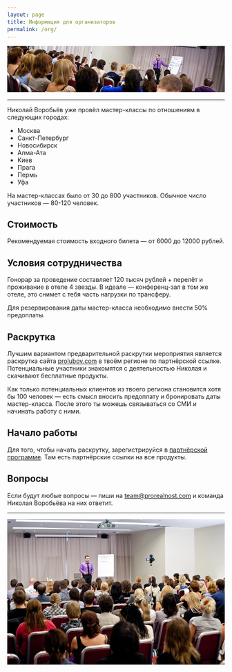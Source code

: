 ```yaml
---
layout: page
title: Информация для организаторов
permalink: /org/
---
```


<img src="/images/prolubov-spb-120-participants-top.jpg" alt="" class="img-responsive">

----

Николай Воробьёв уже провёл мастер-классы по отношениям в следующих городах:

- Москва
- Санкт-Петербург
- Новосибирск
- Алма-Ата
- Киев
- Прага
- Пермь
- Уфа

На мастер-классах было от 30 до 800 участников. Обычное число участников — 80-120 человек.

## Стоимость

Рекомендуемая стоимость входного билета — от 6000 до 12000 рублей.

## Условия сотрудничества

Гонорар за проведение составляет 120 тысяч рублей + перелёт и проживание в отеле 4 звезды. В идеале — конференц-зал в том же отеле, это снимет с тебя часть нагрузки по трансферу.

Для резервирования даты мастер-класса необходимо внести 50% предоплаты.

## Раскрутка

Лучшим вариантом предварительной раскрутки мероприятия является раскрутка сайта [prolubov.com](http://prolubov.com/) в твоём регионе по партнёрской ссылке. Потенциальные участники знакомятся с деятельностью Николая и скачивают бесплатные продукты.

Как только потенциальных клиентов из твоего региона становится хотя бы 100 человек — есть смысл вносить предоплату и бронировать даты мастер-класса. После этого ты можешь связываться со СМИ и начинать работу с ними.

## Начало работы

Для того, чтобы начать раскрутку, зарегистрируйся в [партнёрской программе](http://p.icoach.io/invite/931ecf84). Там есть партнёрские ссылки на все продукты.

## Вопросы

Если будут любые вопросы — пиши на [team@prorealnost.com](mailto:team@prorealnost.com) и команда Николая Воробьёва на них ответит.

----

<img src="/images/prolubov-spb-120-participants.jpg" alt="" class="img-responsive">